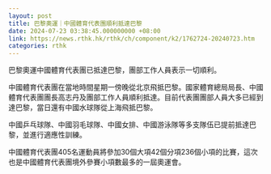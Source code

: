 ```yaml
---
layout: post
title: 巴黎奧運｜中國體育代表團順利抵達巴黎
date: 2024-07-23 03:38:45.000000000 +08:00
link: https://news.rthk.hk/rthk/ch/component/k2/1762724-20240723.htm
categories: rthk
---
```


巴黎奧運中國體育代表團已抵達巴黎，團部工作人員表示一切順利。

中國體育代表團在當地時間星期一傍晚從北京飛抵巴黎。國家體育總局局長、中國體育代表團團長高志丹及團部工作人員順利抵達。目前代表團團部人員大多已經到達巴黎，當日還有中國水球隊從上海飛抵巴黎。

中國乒乓球隊、中國羽毛球隊、中國女排、中國游泳隊等多支隊伍已提前抵達巴黎，並進行適應性訓練。

中國體育代表團405名運動員將參加30個大項42個分項236個小項的比賽，這次也是中國體育代表團境外參賽小項數最多的一屆奧運會。
